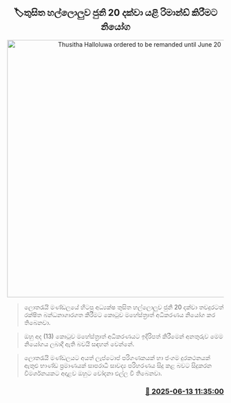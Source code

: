 <p align='center'><b><h2 align='center' title='Thusitha Halloluwa ordered to be remanded until June 20'>🏷තුසිත හල්ලොලුව ජුනි 20 දක්වා යළි රිමාන්ඩ් කිරීමට නියෝග</h2></b></p>
<p align='center'><img src='https://helakuru.sgp1.cdn.digitaloceanspaces.com/esana/images/lib/thusitha-haloluwa.jpg' width='600' alt='Thusitha Halloluwa ordered to be remanded until June 20'></p>

> ලොතරැයි මණ්ඩලයේ හිටපු අධ්‍යක්ෂ තුසිත හල්ලොලුව ජුනි 20 දක්වා තවදුරටත් රක්ෂිත බන්ධනාගාරගත කිරීමට කොටුව මහේස්ත්‍රාත් අධිකරණය නියෝග කර තිබෙනවා.

> ඔහු අද (13) කොටුව මහේස්ත්‍රාත් අධිකරණයට ඉදිරිපත් කිරීමෙන් අනතුරුව මෙම නියෝගය ලබාදී ඇති බවයි සඳහන් වෙන්නේ.

> ලොතරැයි මණ්ඩලයට අයත් ලැප්ටොප් පරිගණකයක් හා ජංගම දුරකථනයක් ඇතුළු භාණ්ඩ ප්‍රමාණයක් සාපරාධී සාවද්‍ය පරිහරණය සිදු කළ බවට සිදුකරන විමර්ශනයකට අදාළව ඔහුට චෝදනා එල්ල වී තිබෙනවා.



<h3 align='right'><a href='https://www.helakuru.lk/esana/p/110969/'>📅 2025-06-13 11:35:00</a></h3>
